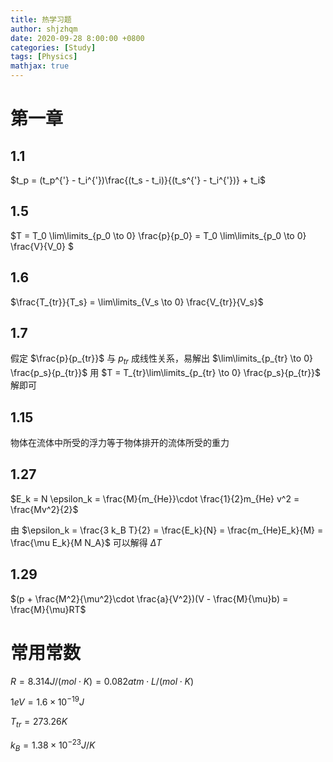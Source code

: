 ```yaml
---
title: 热学习题
author: shjzhqm
date: 2020-09-28 8:00:00 +0800
categories: [Study]
tags: [Physics]
mathjax: true
---
```


# 第一章

## 1.1

$t_p = (t_p^{'} - t_i^{'})\frac{(t_s - t_i)}{(t_s^{'} - t_i^{'})} + t_i$

## 1.5

$T = T_0 \lim\limits_{p_0 \to 0} \frac{p}{p_0} = T_0 \lim\limits_{p_0 \to 0} \frac{V}{V_0} $

## 1.6 

$\frac{T_{tr}}{T_s} = \lim\limits_{V_s \to 0} \frac{V_{tr}}{V_s}$

## 1.7

假定 $\frac{p}{p_{tr}}$ 与 $p_{tr}$ 成线性关系，易解出 $\lim\limits_{p_{tr} \to 0} \frac{p_s}{p_{tr}}$ 用 $T = T_{tr}\lim\limits_{p_{tr} \to 0} \frac{p_s}{p_{tr}}$ 解即可

## 1.15

物体在流体中所受的浮力等于物体排开的流体所受的重力

## 1.27

$E_k = N \epsilon_k = \frac{M}{m_{He}}\cdot \frac{1}{2}m_{He} v^2 = \frac{Mv^2}{2}$

由 $\epsilon_k = \frac{3 k_B T}{2} = \frac{E_k}{N} = \frac{m_{He}E_k}{M} = \frac{\mu E_k}{M N_A}$ 可以解得 $\Delta T$

## 1.29

$(p + \frac{M^2}{\mu^2}\cdot \frac{a}{V^2})(V - \frac{M}{\mu}b) = \frac{M}{\mu}RT$

# 常用常数

$R = 8.314 J/(mol\cdot K) = 0.082 atm\cdot L/(mol\cdot K)$

$1eV = 1.6 \times 10^{-19} J$

$T_{tr} = 273.26K$ 

$k_B = 1.38 \times 10 ^{-23}J/K$